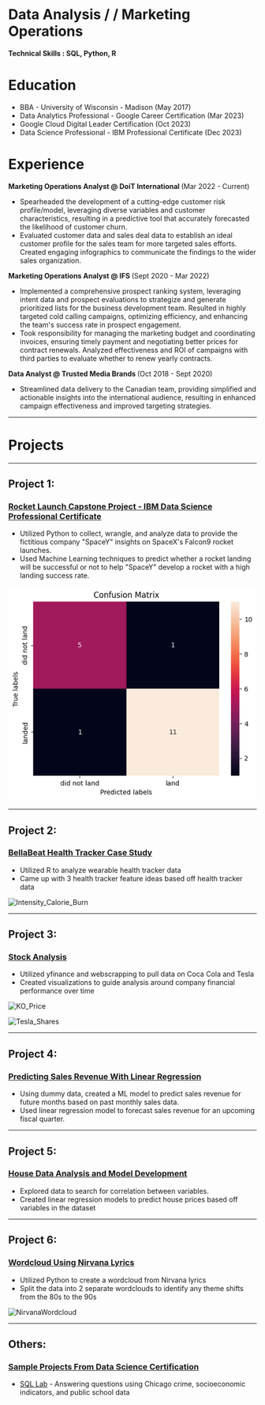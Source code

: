# Data Analysis / / Marketing Operations

<b> Technical Skills : SQL, Python, R </b>

# Education 
* BBA - University of Wisconsin - Madison (May 2017)
* Data Analytics Professional - Google Career Certification (Mar 2023)
* Google Cloud Digital Leader Certification (Oct 2023)
* Data Science Professional - IBM Professional Certificate (Dec 2023)

# Experience
<b> Marketing Operations Analyst @ DoiT International </b> (Mar 2022 - Current)
*  Spearheaded the development of a cutting-edge customer risk profile/model, leveraging diverse variables and
customer characteristics, resulting in a predictive tool that accurately forecasted the likelihood of customer churn.
* Evaluated customer data and sales deal data to establish an ideal customer profile for the sales team for more targeted sales efforts. Created engaging infographics to communicate the findings to the wider sales organization.

<b> Marketing Operations Analyst @ IFS </b> (Sept 2020 - Mar 2022)
* Implemented a comprehensive prospect ranking system, leveraging intent data and prospect evaluations to strategize
and generate prioritized lists for the business development team. Resulted in highly targeted cold calling campaigns,
optimizing efficiency, and enhancing the team's success rate in prospect engagement.
* Took responsibility for managing the marketing budget and coordinating invoices, ensuring timely payment and negotiating better prices for contract renewals. Analyzed effectiveness and ROI of campaigns with third parties to evaluate whether to renew yearly contracts.

<b> Data Analyst @ Trusted Media Brands </b> (Oct 2018 - Sept 2020)
* Streamlined data delivery to the Canadian team, providing simplified and actionable insights into the international audience, resulting in enhanced campaign effectiveness and improved targeting strategies.

----



# Projects

---

## Project 1: 
### [Rocket Launch Capstone Project - IBM Data Science Professional Certificate](https://github.com/AndCWen/Data_Science_Capstone)
- Utilized Python to collect, wrangle, and analyze data to provide the fictitious company "SpaceY" insights on SpaceX's Falcon9 rocket launches.
- Used Machine Learning techniques to predict whether a rocket landing will be successful or not to help "SpaceY" develop a rocket with a high landing success rate.

[<img src="/images/Matrix.png" alt="Decision Matrix" width="600">](https://github.com/AndCWen/Data_Science_Capstone/tree/main)

---

## Project 2: 
### [BellaBeat Health Tracker Case Study](https://github.com/AndCWen/BellaBeat-Case-Study)
- Utilized R to analyze wearable health tracker data
- Came up with 3 health tracker feature ideas based off health tracker data

![Intensity_Calorie_Burn](https://github.com/AndCWen/Andrea_Portfolio/assets/132102517/8709dd67-8d12-475a-8f75-cdcf91645f1a)

---

## Project 3: 
### [Stock Analysis](https://github.com/AndCWen/Stock_Data)
- Utilized yfinance and webscrapping to pull data on Coca Cola and Tesla 
- Created visualizations to guide analysis around company financial performance over time

![KO_Price](https://github.com/AndCWen/Andrea_Portfolio/assets/132102517/dd0105b9-6a94-4d08-88cd-852778c4473d)

![Tesla_Shares](https://github.com/AndCWen/Andrea_Portfolio/assets/132102517/0f67d71f-7f96-42ed-aa3a-e7e9606c6716)

---

## Project 4: 
### [Predicting Sales Revenue With Linear Regression](https://github.com/AndCWen/Sales_Revenue_Prediction_With_ML)
- Using dummy data, created a ML model to predict sales revenue for future months based on past monthly sales data.
- Used linear regression model to forecast sales revenue for an upcoming fiscal quarter.

---

## Project 5: 
### [House Data Analysis and Model Development](https://github.com/AndCWen/House-Data-Analysis)
- Explored data to search for correlation between variables.
- Created linear regression models to predict house prices based off variables in the dataset
  
---

## Project 6: 
### [Wordcloud Using Nirvana Lyrics](https://github.com/AndCWen/WordCloud/blob/main/Nirvana_WordCloud.ipynb)
- Utilized Python to create a wordcloud from Nirvana lyrics
- Split the data into 2 separate wordclouds to identify any theme shifts from the 80s to the 90s

![NirvanaWordcloud](https://github.com/AndCWen/Andrea_Portfolio/assets/132102517/a702725a-9b4b-4a3f-a532-fafd8a106e63)

---

## Others: 
### [Sample Projects From Data Science Certification](https://github.com/AndCWen/Certification_Projects)
- [SQL Lab](https://github.com/AndCWen/Certification_Projects/blob/main/SQL_Lab.ipynb) - Answering questions using Chicago crime, socioeconomic indicators, and public school data



